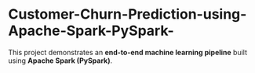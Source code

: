 # Customer-Churn-Prediction-using-Apache-Spark-PySpark-
This project demonstrates an **end-to-end machine learning pipeline** built using **Apache Spark (PySpark)**.  
